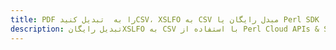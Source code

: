 ---title: PDF را به  تبدیل کنیدCSV، XSLFO به CSV مبدل رایگان یا Perl SDKdescription: تبدیل رایگانXSLFO به CSV با استفاده از Perl Cloud APIs & SDK همچنین اسناد PDF را در Cloud ایجاد، ویرایش و رندر کنید.---